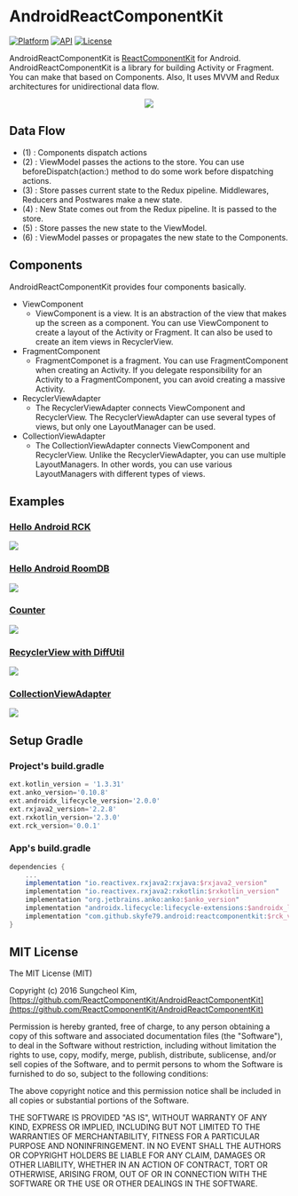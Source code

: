 # AndroidReactComponentKit

[![Platform](https://img.shields.io/badge/platform-android-green.svg)](http://developer.android.com/index.html)
[![API](https://img.shields.io/badge/API-16%2B-brightgreen.svg?style=flat)](https://android-arsenal.com/api?level=16)
[![License](https://img.shields.io/badge/License-MIT-blue.svg?style=flat)](http://opensource.org/licenses/MIT)

AndroidReactComponentKit is [ReactComponentKit](https://github.com/ReactComponentKit/ReactComponentKit) for Android. AndroidReactComponentKit is a library for building Activity or Fragment. You can make that based on Components. Also, It uses MVVM and Redux architectures for unidirectional data flow.

<div align="center"><img src="https://raw.githubusercontent.com/ReactComponentKit/AndroidReactComponentKit/master/art/AndroidReactComponentKit.png"></div>

## Data Flow

 * (1) : Components dispatch actions
 * (2) : ViewModel passes the actions to the store. You can use beforeDispatch(action:) method to do some work before dispatching actions.
 * (3) : Store passes current state to the Redux pipeline. Middlewares, Reducers and Postwares make a new state.
 * (4) : New State comes out from the Redux pipeline. It is passed to the store.
 * (5) : Store passes the new state to the ViewModel.
 * (6) : ViewModel passes or propagates the new state to the Components.

## Components

AndroidReactComponentKit provides four components basically. 

 * ViewComponent
 	* ViewComponent is a view. It is an abstraction of the view that makes up the screen as a component. You can use ViewComponent to create a layout of the Activity or Fragment. It can also be used to create an item views in RecyclerView.
 * FragmentComponent
 	* FragmentComponet is a fragment. You can use FragmentComponent when creating an Activity. If you delegate responsibility for an Activity to a FragmentComponent, you can avoid creating a massive Activity.
 * RecyclerViewAdapter
 	* The RecyclerViewAdapter connects ViewComponent and RecyclerView. The RecyclerViewAdapter can use several types of views, but only one LayoutManager can be used.
 * CollectionViewAdapter
 	* The CollectionViewAdapter connects ViewComponent and RecyclerView. Unlike the RecyclerViewAdapter, you can use multiple LayoutManagers. In other words, you can use various LayoutManagers with different types of views.  

## Examples

### [Hello Android RCK](https://github.com/ReactComponentKit/HelloAndroidRCK)

 ![](https://raw.githubusercontent.com/ReactComponentKit/HelloAndroidRCK/master/art/result.gif)

### [Hello Android RoomDB](https://github.com/ReactComponentKit/HelloRoom)

 ![](https://raw.githubusercontent.com/ReactComponentKit/HelloRoom/master/art/result.gif)

### [Counter](https://github.com/ReactComponentKit/AndroidReactComponentKit/tree/master/app/src/main/java/com/github/skyfe79/android/library/app/examples/counter2)

 ![](./art/counter.gif)
 
### [RecyclerView with DiffUtil](https://github.com/ReactComponentKit/AndroidReactComponentKit/tree/master/app/src/main/java/com/github/skyfe79/android/library/app/examples/emojicollection)
 
 ![](./art/emoji-diffutil.gif)
 
### [CollectionViewAdapter](https://github.com/ReactComponentKit/AndroidReactComponentKit/tree/master/app/src/main/java/com/github/skyfe79/android/library/app/examples/collectionview)

 ![](./art/collectionviewadapter.gif)
 
## Setup Gradle

### Project's build.gradle

```groovy
ext.kotlin_version = '1.3.31'
ext.anko_version='0.10.8'
ext.androidx_lifecycle_version='2.0.0'
ext.rxjava2_version='2.2.8'
ext.rxkotlin_version='2.3.0'
ext.rck_version='0.0.1'
```

### App's build.gradle

```groovy
dependencies {
	...
	implementation "io.reactivex.rxjava2:rxjava:$rxjava2_version"
	implementation "io.reactivex.rxjava2:rxkotlin:$rxkotlin_version"
	implementation "org.jetbrains.anko:anko:$anko_version"
	implementation "androidx.lifecycle:lifecycle-extensions:$androidx_lifecycle_version"
	implementation "com.github.skyfe79.android:reactcomponentkit:$rck_version"
}
```

## MIT License

The MIT License (MIT)

Copyright (c) 2016 Sungcheol Kim, [https://github.com/ReactComponentKit/AndroidReactComponentKit](https://github.com/ReactComponentKit/AndroidReactComponentKit)

Permission is hereby granted, free of charge, to any person obtaining a copy
of this software and associated documentation files (the "Software"), to deal
in the Software without restriction, including without limitation the rights
to use, copy, modify, merge, publish, distribute, sublicense, and/or sell
copies of the Software, and to permit persons to whom the Software is
furnished to do so, subject to the following conditions:

The above copyright notice and this permission notice shall be included in all
copies or substantial portions of the Software.

THE SOFTWARE IS PROVIDED "AS IS", WITHOUT WARRANTY OF ANY KIND, EXPRESS OR
IMPLIED, INCLUDING BUT NOT LIMITED TO THE WARRANTIES OF MERCHANTABILITY,
FITNESS FOR A PARTICULAR PURPOSE AND NONINFRINGEMENT. IN NO EVENT SHALL THE
AUTHORS OR COPYRIGHT HOLDERS BE LIABLE FOR ANY CLAIM, DAMAGES OR OTHER
LIABILITY, WHETHER IN AN ACTION OF CONTRACT, TORT OR OTHERWISE, ARISING FROM,
OUT OF OR IN CONNECTION WITH THE SOFTWARE OR THE USE OR OTHER DEALINGS IN THE
SOFTWARE.


